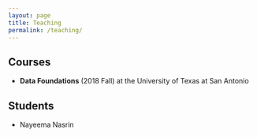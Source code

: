 ```yaml
---
layout: page
title: Teaching
permalink: /teaching/
---
```


## Courses

- <b>Data Foundations</b> (2018 Fall) at the University of Texas at San Antonio

## Students
 - Nayeema Nasrin

